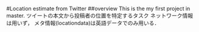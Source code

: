 #Location estimate from Twitter
##overview
This is the my first project in master.
ツイートの本文から投稿者の位置を特定するタスク
ネットワーク情報は用いず，
メタ情報(locationdata)は英語データでのみ用いる．

